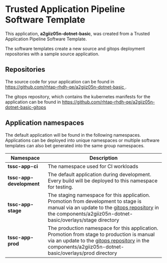 # Trusted Application Pipeline Software Template

This application, **a2giiz05n-dotnet-basic**, was created from a Trusted Application Pipeline Software Template.

The software templates create a new source and gitops deployment repositories with a sample source application. 

## Repositories

The source code for your application can be found in [https://github.com/rhtap-rhdh-qe/a2giiz05n-dotnet-basic ](https://github.com/rhtap-rhdh-qe/a2giiz05n-dotnet-basic ).
 
The gitops repository, which contains the kubernetes manifests for the application can be found in 
[https://github.com/rhtap-rhdh-qe/a2giiz05n-dotnet-basic-gitops ](https://github.com/rhtap-rhdh-qe/a2giiz05n-dotnet-basic-gitops ) 

## Application namespaces 

The default application will be found in the following namespaces. Applications can be deployed into unique namespaces or multiple software templates can also bet generated into the same group namespaces.  

|  Namespace   |  Description   |  
| -------- | -------- |
| **tssc-app-ci** | The namespace used for CI workloads |
| **tssc-app-development** | The default application during development. Every build will be deployed to this namespace for testing. |
| **tssc-app-stage** | The staging namespace for this application. Promotion from development to stage is manual via an update to the [gitops repository](https://github.com/rhtap-rhdh-qe/a2giiz05n-dotnet-basic-gitops ) in the components/a2giiz05n-dotnet-basic/overlays/stage directory |
| **tssc-app-prod** | The production namespace for this application. Promotion from stage to production is manual via an update to the [gitops repository](https://github.com/rhtap-rhdh-qe/a2giiz05n-dotnet-basic-gitops ) in the components/a2giiz05n-dotnet-basic/overlays/prod directory |